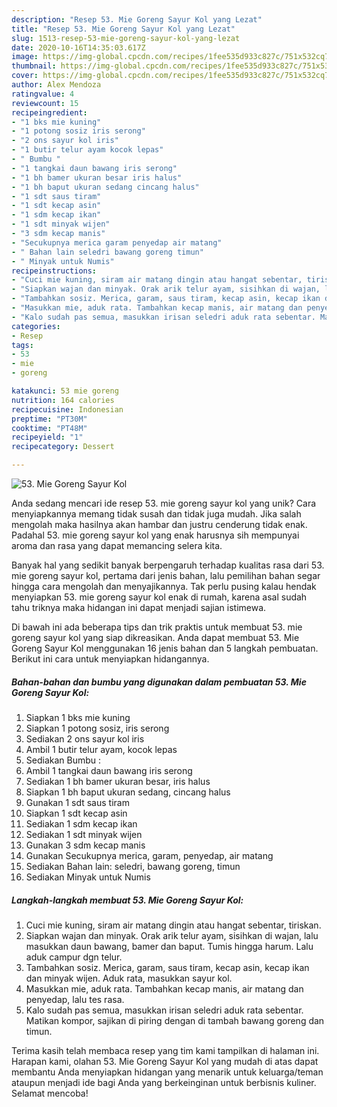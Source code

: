 ```yaml
---
description: "Resep 53. Mie Goreng Sayur Kol yang Lezat"
title: "Resep 53. Mie Goreng Sayur Kol yang Lezat"
slug: 1513-resep-53-mie-goreng-sayur-kol-yang-lezat
date: 2020-10-16T14:35:03.617Z
image: https://img-global.cpcdn.com/recipes/1fee535d933c827c/751x532cq70/53-mie-goreng-sayur-kol-foto-resep-utama.jpg
thumbnail: https://img-global.cpcdn.com/recipes/1fee535d933c827c/751x532cq70/53-mie-goreng-sayur-kol-foto-resep-utama.jpg
cover: https://img-global.cpcdn.com/recipes/1fee535d933c827c/751x532cq70/53-mie-goreng-sayur-kol-foto-resep-utama.jpg
author: Alex Mendoza
ratingvalue: 4
reviewcount: 15
recipeingredient:
- "1 bks mie kuning"
- "1 potong sosiz iris serong"
- "2 ons sayur kol iris"
- "1 butir telur ayam kocok lepas"
- " Bumbu "
- "1 tangkai daun bawang iris serong"
- "1 bh bamer ukuran besar iris halus"
- "1 bh baput ukuran sedang cincang halus"
- "1 sdt saus tiram"
- "1 sdt kecap asin"
- "1 sdm kecap ikan"
- "1 sdt minyak wijen"
- "3 sdm kecap manis"
- "Secukupnya merica garam penyedap air matang"
- " Bahan lain seledri bawang goreng timun"
- " Minyak untuk Numis"
recipeinstructions:
- "Cuci mie kuning, siram air matang dingin atau hangat sebentar, tiriskan."
- "Siapkan wajan dan minyak. Orak arik telur ayam, sisihkan di wajan, lalu masukkan daun bawang, bamer dan baput. Tumis hingga harum. Lalu aduk campur dgn telur."
- "Tambahkan sosiz. Merica, garam, saus tiram, kecap asin, kecap ikan dan minyak wijen. Aduk rata, masukkan sayur kol."
- "Masukkan mie, aduk rata. Tambahkan kecap manis, air matang dan penyedap, lalu tes rasa."
- "Kalo sudah pas semua, masukkan irisan seledri aduk rata sebentar. Matikan kompor, sajikan di piring dengan di tambah bawang goreng dan timun."
categories:
- Resep
tags:
- 53
- mie
- goreng

katakunci: 53 mie goreng 
nutrition: 164 calories
recipecuisine: Indonesian
preptime: "PT30M"
cooktime: "PT48M"
recipeyield: "1"
recipecategory: Dessert

---
```



![53. Mie Goreng Sayur Kol](https://img-global.cpcdn.com/recipes/1fee535d933c827c/751x532cq70/53-mie-goreng-sayur-kol-foto-resep-utama.jpg)

Anda sedang mencari ide resep 53. mie goreng sayur kol yang unik? Cara menyiapkannya memang tidak susah dan tidak juga mudah. Jika salah mengolah maka hasilnya akan hambar dan justru cenderung tidak enak. Padahal 53. mie goreng sayur kol yang enak harusnya sih mempunyai aroma dan rasa yang dapat memancing selera kita.



Banyak hal yang sedikit banyak berpengaruh terhadap kualitas rasa dari 53. mie goreng sayur kol, pertama dari jenis bahan, lalu pemilihan bahan segar hingga cara mengolah dan menyajikannya. Tak perlu pusing kalau hendak menyiapkan 53. mie goreng sayur kol enak di rumah, karena asal sudah tahu triknya maka hidangan ini dapat menjadi sajian istimewa.


Di bawah ini ada beberapa tips dan trik praktis untuk membuat 53. mie goreng sayur kol yang siap dikreasikan. Anda dapat membuat 53. Mie Goreng Sayur Kol menggunakan 16 jenis bahan dan 5 langkah pembuatan. Berikut ini cara untuk menyiapkan hidangannya.

<!--inarticleads1-->

##### Bahan-bahan dan bumbu yang digunakan dalam pembuatan 53. Mie Goreng Sayur Kol:

1. Siapkan 1 bks mie kuning
1. Siapkan 1 potong sosiz, iris serong
1. Sediakan 2 ons sayur kol iris
1. Ambil 1 butir telur ayam, kocok lepas
1. Sediakan  Bumbu :
1. Ambil 1 tangkai daun bawang iris serong
1. Sediakan 1 bh bamer ukuran besar, iris halus
1. Siapkan 1 bh baput ukuran sedang, cincang halus
1. Gunakan 1 sdt saus tiram
1. Siapkan 1 sdt kecap asin
1. Sediakan 1 sdm kecap ikan
1. Sediakan 1 sdt minyak wijen
1. Gunakan 3 sdm kecap manis
1. Gunakan Secukupnya merica, garam, penyedap, air matang
1. Sediakan  Bahan lain: seledri, bawang goreng, timun
1. Sediakan  Minyak untuk Numis




<!--inarticleads2-->

##### Langkah-langkah membuat 53. Mie Goreng Sayur Kol:

1. Cuci mie kuning, siram air matang dingin atau hangat sebentar, tiriskan.
1. Siapkan wajan dan minyak. Orak arik telur ayam, sisihkan di wajan, lalu masukkan daun bawang, bamer dan baput. Tumis hingga harum. Lalu aduk campur dgn telur.
1. Tambahkan sosiz. Merica, garam, saus tiram, kecap asin, kecap ikan dan minyak wijen. Aduk rata, masukkan sayur kol.
1. Masukkan mie, aduk rata. Tambahkan kecap manis, air matang dan penyedap, lalu tes rasa.
1. Kalo sudah pas semua, masukkan irisan seledri aduk rata sebentar. Matikan kompor, sajikan di piring dengan di tambah bawang goreng dan timun.




Terima kasih telah membaca resep yang tim kami tampilkan di halaman ini. Harapan kami, olahan 53. Mie Goreng Sayur Kol yang mudah di atas dapat membantu Anda menyiapkan hidangan yang menarik untuk keluarga/teman ataupun menjadi ide bagi Anda yang berkeinginan untuk berbisnis kuliner. Selamat mencoba!
